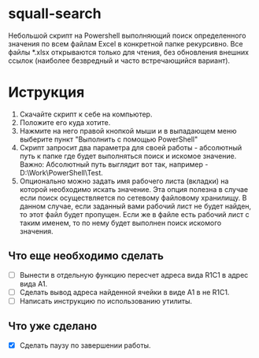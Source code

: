 ﻿# squall-search
Небольшой скрипт на Powershell выполняющий поиск определенного значения по всем файлам Excel в конкретной папке рекурсивно.
Все файлы *.xlsx открываются только для чтения, без обновления внешних ссылок (наиболее безвредный и часто встречающийся вариант).

# Иструкция

1.	Скачайте скрипт к себе на компьютер.
2.	Положите его куда хотите.
3.	Нажмите на него правой кнопкой мыши и в выпадающем меню выберите пункт "Выполнить с помощью PowerShell"
4.	Скрипт запросит два параметра для своей работы - абсолютный путь к папке где будет выполняться поиск и искомое значение.
	Важно: Абсолютный путь выглядит вот так, например - D:\Work\PowerShell\Test\.
5.	Опционально можно задать имя рабочего листа (вкладки) на которой необходимо искать значение. Эта опция полезна в случае 
	если поиск осуществляется по сетевому файловому хранилищу. В данном случае, если заданный вами рабочий лист не будет найден, 
	то этот файл будет пропущен. Если же в файле есть рабочий лист с таким именем, то по нему будет выполнен поиск искомого значения.



## Что еще необходимо сделать

- [ ] Вынести в отдельную функцию пересчет адреса вида R1C1 в адрес вида A1.
- [ ] Сделать вывод адреса найденной ячейки в виде A1 в не R1C1.
- [ ] Написать инструкцию по использованию утилиты.

## Что уже сделано

- [X] Сделать паузу по завершении работы.
